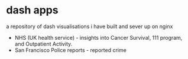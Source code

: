 # dash apps

a repository of dash visualisations i have built and sever up on nginx

- NHS (UK health service) - insights into Cancer Survival, 111 program, and Outpatient Activity.
- San Francisco Police reports - reported crime
